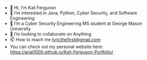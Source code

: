 - 👋 Hi, I’m Kali Ferguosn
- 👀 I’m interested in Java, Python, Cyber Security, and Software Engineering
- 🌱 I’m a Cyber Security Engineering MS student at George Mason University
- 💞️ I’m looking to collaborate on Anything
- 📫 How to reach me lyricthefirst@gmail.com
- You can check out my personal website here: https://arial1000.github.io/Kali-Ferguson-Portfolio/

<!---
Arial1000/Arial1000 is a ✨ special ✨ repository because its `README.md` (this file) appears on your GitHub profile.
You can click the Preview link to take a look at your changes.
--->
